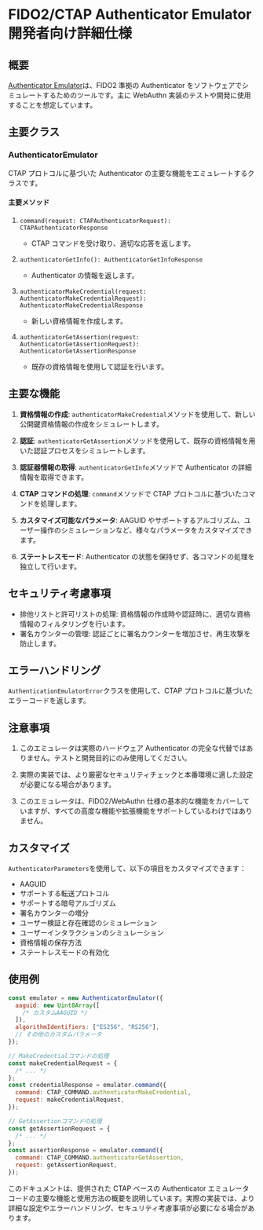 # FIDO2/CTAP Authenticator Emulator 開発者向け詳細仕様

## 概要

[Authenticator Emulator](../src/authenticator/authenticator-emulator.ts)は、FIDO2 準拠の Authenticator をソフトウェアでシミュレートするためのツールです。主に WebAuthn 実装のテストや開発に使用することを想定しています。

## 主要クラス

### AuthenticatorEmulator

CTAP プロトコルに基づいた Authenticator の主要な機能をエミュレートするクラスです。

#### 主要メソッド

1. `command(request: CTAPAuthenticatorRequest): CTAPAuthenticatorResponse`

   - CTAP コマンドを受け取り、適切な応答を返します。

2. `authenticatorGetInfo(): AuthenticatorGetInfoResponse`

   - Authenticator の情報を返します。

3. `authenticatorMakeCredential(request: AuthenticatorMakeCredentialRequest): AuthenticatorMakeCredentialResponse`

   - 新しい資格情報を作成します。

4. `authenticatorGetAssertion(request: AuthenticatorGetAssertionRequest): AuthenticatorGetAssertionResponse`
   - 既存の資格情報を使用して認証を行います。

## 主要な機能

1. **資格情報の作成**: `authenticatorMakeCredential`メソッドを使用して、新しい公開鍵資格情報の作成をシミュレートします。

2. **認証**: `authenticatorGetAssertion`メソッドを使用して、既存の資格情報を用いた認証プロセスをシミュレートします。

3. **認証器情報の取得**: `authenticatorGetInfo`メソッドで Authenticator の詳細情報を取得できます。

4. **CTAP コマンドの処理**: `command`メソッドで CTAP プロトコルに基づいたコマンドを処理します。

5. **カスタマイズ可能なパラメータ**: AAGUID やサポートするアルゴリズム、ユーザー操作のシミュレーションなど、様々なパラメータをカスタマイズできます。

6. **ステートレスモード**: Authenticator の状態を保持せず、各コマンドの処理を独立して行います。

## セキュリティ考慮事項

- 排他リストと許可リストの処理: 資格情報の作成時や認証時に、適切な資格情報のフィルタリングを行います。
- 署名カウンターの管理: 認証ごとに署名カウンターを増加させ、再生攻撃を防止します。

## エラーハンドリング

`AuthenticationEmulatorError`クラスを使用して、CTAP プロトコルに基づいたエラーコードを返します。

## 注意事項

1. このエミュレータは実際のハードウェア Authenticator の完全な代替ではありません。テストと開発目的にのみ使用してください。

2. 実際の実装では、より厳密なセキュリティチェックと本番環境に適した設定が必要になる場合があります。

3. このエミュレータは、FIDO2/WebAuthn 仕様の基本的な機能をカバーしていますが、すべての高度な機能や拡張機能をサポートしているわけではありません。

## カスタマイズ

`AuthenticatorParameters`を使用して、以下の項目をカスタマイズできます：

- AAGUID
- サポートする転送プロトコル
- サポートする暗号アルゴリズム
- 署名カウンターの増分
- ユーザー検証と存在確認のシミュレーション
- ユーザーインタラクションのシミュレーション
- 資格情報の保存方法
- ステートレスモードの有効化

## 使用例

```javascript
const emulator = new AuthenticatorEmulator({
  aaguid: new Uint8Array([
    /* カスタムAAGUID */
  ]),
  algorithmIdentifiers: ["ES256", "RS256"],
  // その他のカスタムパラメータ
});

// MakeCredentialコマンドの処理
const makeCredentialRequest = {
  /* ... */
};
const credentialResponse = emulator.command({
  command: CTAP_COMMAND.authenticatorMakeCredential,
  request: makeCredentialRequest,
});

// GetAssertionコマンドの処理
const getAssertionRequest = {
  /* ... */
};
const assertionResponse = emulator.command({
  command: CTAP_COMMAND.authenticatorGetAssertion,
  request: getAssertionRequest,
});
```

このドキュメントは、提供された CTAP ベースの Authenticator エミュレータコードの主要な機能と使用方法の概要を説明しています。実際の実装では、より詳細な設定やエラーハンドリング、セキュリティ考慮事項が必要になる場合があります。
